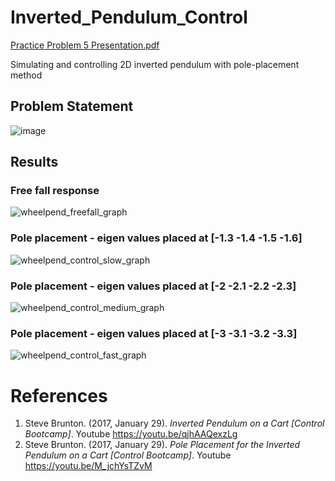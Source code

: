 # Inverted_Pendulum_Control
[Practice Problem 5 Presentation.pdf](https://github.com/komxun/Inverted_Pendulum_Control/files/11444416/Practice.Problem.5.Presentation.pdf)

Simulating and controlling 2D inverted pendulum with pole-placement method

## Problem Statement
![image](https://github.com/komxun/Inverted_Pendulum_Control/assets/133139057/6fe5ec51-8377-4388-9e1d-2d510134b789)


## Results 
### Free fall response
![wheelpend_freefall_graph](https://github.com/komxun/Inverted_Pendulum_Control/assets/133139057/822be049-c959-4620-909b-fb500d5697e1)

### Pole placement - eigen values placed at [-1.3 -1.4 -1.5 -1.6]
![wheelpend_control_slow_graph](https://github.com/komxun/Inverted_Pendulum_Control/assets/133139057/b252120b-b16f-4fc1-8068-22f26ed5c2df)

### Pole placement - eigen values placed at [-2 -2.1 -2.2 -2.3]
![wheelpend_control_medium_graph](https://github.com/komxun/Inverted_Pendulum_Control/assets/133139057/29fcf35d-ccc5-4d11-95a3-cb9219816f5d)

### Pole placement - eigen values placed at [-3 -3.1 -3.2 -3.3]
![wheelpend_control_fast_graph](https://github.com/komxun/Inverted_Pendulum_Control/assets/133139057/b3d24f9b-5f7d-4033-8214-334a9f3bf520)



# References
1. Steve Brunton. (2017, January 29). _Inverted Pendulum on a Cart [Control Bootcamp]_. Youtube https://youtu.be/qjhAAQexzLg
2. Steve Brunton. (2017, January 29). _Pole Placement for the Inverted Pendulum on a Cart [Control Bootcamp]_. Youtube https://youtu.be/M_jchYsTZvM
